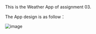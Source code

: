 This is the Weather App of assignment 03.

The App design is as follow：

![image](https://github.com/JianpengLiao/weather-application/blob/master/Weather%20App%20Design.gif)

